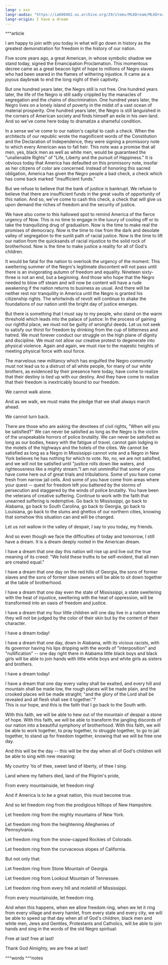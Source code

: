 ```yaml
---
langr : xxx
langr-audio: "https://ia600402.us.archive.org/29/items/MLKDream/MLKDream_64kb.mp3"
langr-origin: I have a dream
---
```


^^^article

I am happy to join with you today in what will go down in history as the greatest demonstration for freedom in the history of our nation.  
  
Five score years ago, a great American, in whose symbolic shadow we stand today, signed the Emancipation Proclamation. This momentous decree came as a great beacon light of hope to millions of Negro slaves who had been seared in the flames of withering injustice. It came as a joyous daybreak to end the long night of their captivity.  
  
But one hundred years later, the Negro still is not free. One hundred years later, the life of the Negro is still sadly crippled by the manacles of segregation and the chains of discrimination. One hundred years later, the Negro lives on a lonely island of poverty in the midst of a vast ocean of material prosperity. One hundred years later, the Negro is still languished in the corners of American society and finds himself an exile in his own land. And so we've come here today to dramatize a shameful condition.  
  
In a sense we've come to our nation's capital to cash a check. When the architects of our republic wrote the magnificent words of the Constitution and the Declaration of Independence, they were signing a promissory note to which every American was to fall heir. This note was a promise that all men, yes, black men as well as white men, would be guaranteed the "unalienable Rights" of "Life, Liberty and the pursuit of Happiness." It is obvious today that America has defaulted on this promissory note, insofar as her citizens of color are concerned. Instead of honoring this sacred obligation, America has given the Negro people a bad check, a check which has come back marked "insufficient funds."  
  
But we refuse to believe that the bank of justice is bankrupt. We refuse to believe that there are insufficient funds in the great vaults of opportunity of this nation. And so, we've come to cash this check, a check that will give us upon demand the riches of freedom and the security of justice.  
  
We have also come to this hallowed spot to remind America of the fierce urgency of Now. This is no time to engage in the luxury of cooling off or to take the tranquilizing drug of gradualism. Now is the time to make real the promises of democracy. Now is the time to rise from the dark and desolate valley of segregation to the sunlit path of racial justice. Now is the time to lift our nation from the quicksands of racial injustice to the solid rock of brotherhood. Now is the time to make justice a reality for all of God's children.  
  
It would be fatal for the nation to overlook the urgency of the moment. This sweltering summer of the Negro's legitimate discontent will not pass until there is an invigorating autumn of freedom and equality. Nineteen sixty-three is not an end, but a beginning. And those who hope that the Negro needed to blow off steam and will now be content will have a rude awakening if the nation returns to business as usual. And there will be neither rest nor tranquility in America until the Negro is granted his citizenship rights. The whirlwinds of revolt will continue to shake the foundations of our nation until the bright day of justice emerges.  
  
But there is something that I must say to my people, who stand on the warm threshold which leads into the palace of justice: In the process of gaining our rightful place, we must not be guilty of wrongful deeds. Let us not seek to satisfy our thirst for freedom by drinking from the cup of bitterness and hatred. We must forever conduct our struggle on the high plane of dignity and discipline. We must not allow our creative protest to degenerate into physical violence. Again and again, we must rise to the majestic heights of meeting physical force with soul force.  
  
The marvelous new militancy which has engulfed the Negro community must not lead us to a distrust of all white people, for many of our white brothers, as evidenced by their presence here today, have come to realize that their destiny is tied up with our destiny. And they have come to realize that their freedom is inextricably bound to our freedom.  
  
We cannot walk alone.  
  
And as we walk, we must make the pledge that we shall always march ahead.  
  
We cannot turn back.  
  
There are those who are asking the devotees of civil rights, "When will you be satisfied?" We can never be satisfied as long as the Negro is the victim of the unspeakable horrors of police brutality. We can never be satisfied as long as our bodies, heavy with the fatigue of travel, cannot gain lodging in the motels of the highways and the hotels of the cities. We cannot be satisfied as long as a Negro in Mississippi cannot vote and a Negro in New York believes he has nothing for which to vote. No, no, we are not satisfied, and we will not be satisfied until "justice rolls down like waters, and righteousness like a mighty stream."I am not unmindful that some of you have come here out of great trials and tribulations. Some of you have come fresh from narrow jail cells. And some of you have come from areas where your quest -- quest for freedom left you battered by the storms of persecution and staggered by the winds of police brutality. You have been the veterans of creative suffering. Continue to work with the faith that unearned suffering is redemptive. Go back to Mississippi, go back to Alabama, go back to South Carolina, go back to Georgia, go back to Louisiana, go back to the slums and ghettos of our northern cities, knowing that somehow this situation can and will be changed.  
  
Let us not wallow in the valley of despair, I say to you today, my friends.  
  
And so even though we face the difficulties of today and tomorrow, I still have a dream. It is a dream deeply rooted in the American dream.  
  
I have a dream that one day this nation will rise up and live out the true meaning of its creed: "We hold these truths to be self-evident, that all men are created equal."  
  
I have a dream that one day on the red hills of Georgia, the sons of former slaves and the sons of former slave owners will be able to sit down together at the table of brotherhood.  
  
I have a dream that one day even the state of Mississippi, a state sweltering with the heat of injustice, sweltering with the heat of oppression, will be transformed into an oasis of freedom and justice.  
  
I have a dream that my four little children will one day live in a nation where they will not be judged by the color of their skin but by the content of their character.  
  
I have a dream today!  
  
I have a dream that one day, down in Alabama, with its vicious racists, with its governor having his lips dripping with the words of "interposition" and "nullification" -- one day right there in Alabama little black boys and black girls will be able to join hands with little white boys and white girls as sisters and brothers.  
  
I have a dream today!  
  
I have a dream that one day every valley shall be exalted, and every hill and mountain shall be made low, the rough places will be made plain, and the crooked places will be made straight; "and the glory of the Lord shall be revealed and all flesh shall see it together."?  
This is our hope, and this is the faith that I go back to the South with.  
  
With this faith, we will be able to hew out of the mountain of despair a stone of hope. With this faith, we will be able to transform the jangling discords of our nation into a beautiful symphony of brotherhood. With this faith, we will be able to work together, to pray together, to struggle together, to go to jail together, to stand up for freedom together, knowing that we will be free one day.  
  
And this will be the day -- this will be the day when all of God's children will be able to sing with new meaning:  
  
My country 'tis of thee, sweet land of liberty, of thee I sing.  
  
Land where my fathers died, land of the Pilgrim's pride,  
  
From every mountainside, let freedom ring!  
  
And if America is to be a great nation, this must become true.  
  
And so let freedom ring from the prodigious hilltops of New Hampshire.  
  
Let freedom ring from the mighty mountains of New York.  
  
Let freedom ring from the heightening Alleghenies of  
Pennsylvania.  
  
Let freedom ring from the snow-capped Rockies of Colorado.  
  
Let freedom ring from the curvaceous slopes of California.  
  
But not only that:  
  
Let freedom ring from Stone Mountain of Georgia.  
  
Let freedom ring from Lookout Mountain of Tennessee.  
  
Let freedom ring from every hill and molehill of Mississippi.  
  
From every mountainside, let freedom ring.  
  
And when this happens, when we allow freedom ring, when we let it ring from every village and every hamlet, from every state and every city, we will be able to speed up that day when all of God's children, black men and white men, Jews and Gentiles, Protestants and Catholics, will be able to join hands and sing in the words of the old Negro spiritual:  
  
Free at last! free at last!  
  
Thank God Almighty, we are free at last!


^^^words
^^^notes